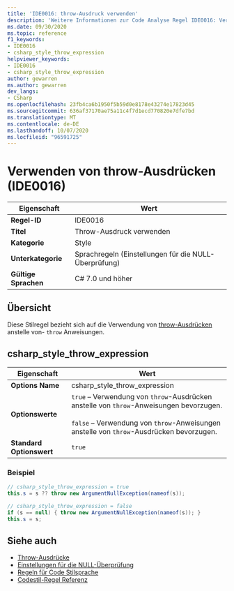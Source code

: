 ```yaml
---
title: 'IDE0016: throw-Ausdruck verwenden'
description: 'Weitere Informationen zur Code Analyse Regel IDE0016: Verwenden von throw-Ausdrücken'
ms.date: 09/30/2020
ms.topic: reference
f1_keywords:
- IDE0016
- csharp_style_throw_expression
helpviewer_keywords:
- IDE0016
- csharp_style_throw_expression
author: gewarren
ms.author: gewarren
dev_langs:
- CSharp
ms.openlocfilehash: 23fb4ca6b1950f5b59d0e8178e43274e17823d45
ms.sourcegitcommit: 636af37170ae75a11c4f7d1ecd770820e7dfe7bd
ms.translationtype: MT
ms.contentlocale: de-DE
ms.lasthandoff: 10/07/2020
ms.locfileid: "96591725"
---
```

# <a name="use-throw-expression-ide0016"></a>Verwenden von throw-Ausdrücken (IDE0016)

|Eigenschaft|Wert|
|-|-|
| **Regel-ID** | IDE0016 |
| **Titel** | Throw-Ausdruck verwenden |
| **Kategorie** | Style |
| **Unterkategorie** | Sprachregeln (Einstellungen für die NULL-Überprüfung) |
| **Gültige Sprachen** | C# 7.0 und höher |

## <a name="overview"></a>Übersicht

Diese Stilregel bezieht sich auf die Verwendung von [throw-Ausdrücken](../../../csharp/language-reference/keywords/throw.md#the-throw-expression) anstelle von- `throw` Anweisungen.

## <a name="csharp_style_throw_expression"></a>csharp_style_throw_expression

|Eigenschaft|Wert|
|-|-|
| **Options Name** | csharp_style_throw_expression
| **Optionswerte** | `true` – Verwendung von `throw`-Ausdrücken anstelle von `throw`-Anweisungen bevorzugen.<br /><br />`false` – Verwendung von `throw`-Anweisungen anstelle von `throw`-Ausdrücken bevorzugen. |
| **Standard Optionswert** | `true` |

### <a name="example"></a>Beispiel

```csharp
// csharp_style_throw_expression = true
this.s = s ?? throw new ArgumentNullException(nameof(s));

// csharp_style_throw_expression = false
if (s == null) { throw new ArgumentNullException(nameof(s)); }
this.s = s;
```

## <a name="see-also"></a>Siehe auch

- [Throw-Ausdrücke](../../../csharp/language-reference/keywords/throw.md#the-throw-expression)
- [Einstellungen für die NULL-Überprüfung](null-checking-preferences.md)
- [Regeln für Code Stilsprache](language-rules.md)
- [Codestil-Regel Referenz](index.md)
